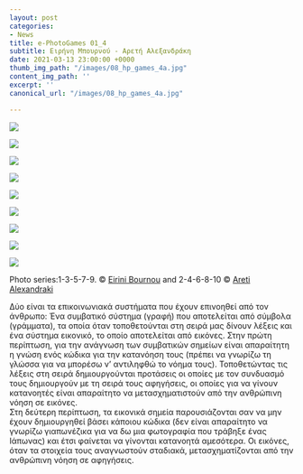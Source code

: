 ```yaml
---
layout: post
categories:
- News
title: e-PhotoGames 01_4
subtitle: Ειρήνη Μπουρνού - Αρετή Αλεξανδράκη
date: 2021-03-13 23:00:00 +0000
thumb_img_path: "/images/08_hp_games_4a.jpg"
content_img_path: ''
excerpt: ''
canonical_url: "/images/08_hp_games_4a.jpg"

---
```

![](/images/01_game_01.jpg)

![](/images/02_hp_game_1.jpg)

![](/images/03_eirini_bournou__3.jpg)

![](/images/04_hp_games_2.jpg)

![](/images/05_untitled_5_of_5.jpg)

![](/images/06_hp_games_3.jpg)

![](/images/08_hp_games_4a.jpg)

![](/images/09_pg7.jpg)

![](/images/10_p8316424.jpg)

Photo series:1-3-5-7-9. © <a href="https://www.facebook.com/eirini.bournou" target="blank">Eirini Bournou</a> and  2-4-6-8-10 © <a href="https://www.facebook.com/aretialexandraki" target="blank">Areti Alexandraki</a>

Δύο είναι τα επικοινωνιακά συστήματα που έχουν επινοηθεί από τον άνθρωπο: Ένα συμβατικό σύστημα (γραφή) που αποτελείται από σύμβολα (γράμματα), τα οποία όταν τοποθετούνται στη σειρά μας δίνουν λέξεις και ένα σύστημα εικονικό, το οποίο αποτελείται από εικόνες. Στην πρώτη περίπτωση, για την ανάγνωση των συμβατικών σημείων είναι απαραίτητη η γνώση ενός κώδικα για την κατανόηση τους (πρέπει να γνωρίζω τη γλώσσα για να μπορέσω ν’ αντιληφθώ το νόημα τους). Τοποθετώντας τις λέξεις στη σειρά δημιουργούνται προτάσεις οι οποίες με τον συνδυασμό τους δημιουργούν με τη σειρά τους αφηγήσεις, οι οποίες για να γίνουν κατανοητές είναι απαραίτητο να μετασχηματιστούν από την ανθρώπινη νόηση σε εικόνες.  
Στη δεύτερη περίπτωση, τα εικονικά σημεία παρουσιάζονται σαν να μην έχουν δημιουργηθεί βάσει κάποιου κώδικα (δεν είναι απαραίτητο να γνωρίζω γιαπωνέζικα για να δω μια φωτογραφία που τράβηξε ένας Ιάπωνας) και έτσι φαίνεται να γίνονται κατανοητά αμεσότερα. Οι εικόνες, όταν τα στοιχεία τους αναγνωστούν σταδιακά, μετασχηματίζονται από την ανθρώπινη νόηση σε αφηγήσεις.